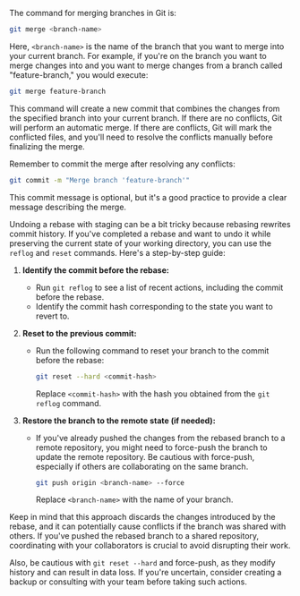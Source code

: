 The command for merging branches in Git is:

```bash
git merge <branch-name>
```

Here, `<branch-name>` is the name of the branch that you want to merge into your current branch. For example, if you're on the branch you want to merge changes into and you want to merge changes from a branch called "feature-branch," you would execute:

```bash
git merge feature-branch
```

This command will create a new commit that combines the changes from the specified branch into your current branch. If there are no conflicts, Git will perform an automatic merge. If there are conflicts, Git will mark the conflicted files, and you'll need to resolve the conflicts manually before finalizing the merge.

Remember to commit the merge after resolving any conflicts:

```bash
git commit -m "Merge branch 'feature-branch'"
```

This commit message is optional, but it's a good practice to provide a clear message describing the merge.

Undoing a rebase with staging can be a bit tricky because rebasing rewrites commit history. If you've completed a rebase and want to undo it while preserving the current state of your working directory, you can use the `reflog` and `reset` commands. Here's a step-by-step guide:

1. **Identify the commit before the rebase:**
   - Run `git reflog` to see a list of recent actions, including the commit before the rebase.
   - Identify the commit hash corresponding to the state you want to revert to.

2. **Reset to the previous commit:**
   - Run the following command to reset your branch to the commit before the rebase:
     ```bash
     git reset --hard <commit-hash>
     ```
     Replace `<commit-hash>` with the hash you obtained from the `git reflog` command.

3. **Restore the branch to the remote state (if needed):**
   - If you've already pushed the changes from the rebased branch to a remote repository, you might need to force-push the branch to update the remote repository. Be cautious with force-push, especially if others are collaborating on the same branch.
     ```bash
     git push origin <branch-name> --force
     ```
     Replace `<branch-name>` with the name of your branch.

Keep in mind that this approach discards the changes introduced by the rebase, and it can potentially cause conflicts if the branch was shared with others. If you've pushed the rebased branch to a shared repository, coordinating with your collaborators is crucial to avoid disrupting their work.

Also, be cautious with `git reset --hard` and force-push, as they modify history and can result in data loss. If you're uncertain, consider creating a backup or consulting with your team before taking such actions.
